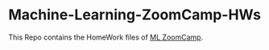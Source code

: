 # Machine-Learning-ZoomCamp-HWs
This Repo contains the HomeWork files of [ML ZoomCamp](https://github.com/alexeygrigorev/mlbookcamp-code/tree/master/course-zoomcamp).
